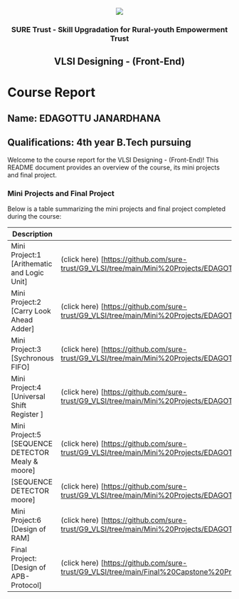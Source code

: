 <!-- PROJECT LOGO -->
<br />

<div align="center">
   <img src='https://user-images.githubusercontent.com/73131499/166115643-d3187f47-d38f-41b2-ae42-5ecbbc60de14.png' />


<h3 align="center">SURE Trust - Skill Upgradation for Rural-youth Empowerment Trust</h3>
  <h2>VLSI Designing - (Front-End)</h2>
</div>

# Course Report

## Name: EDAGOTTU JANARDHANA

## Qualifications: 4th year B.Tech pursuing

Welcome to the course report for the VLSI Designing - (Front-End)! This README document provides an overview of the course, its mini projects and final project.

### Mini Projects and Final Project

Below is a table summarizing the mini projects and final project completed during the course:

| Description                                  | Link                                    |
|----------------------------------------------|-----------------------------------------|
| Mini Project:1 [Arithematic and Logic Unit]               |(click here) [https://github.com/sure-trust/G9_VLSI/tree/main/Mini%20Projects/EDAGOTTU%20JANARDHANA/ALU]                         |
| Mini Project:2 [Carry Look Ahead Adder]                   |(click here) [https://github.com/sure-trust/G9_VLSI/tree/main/Mini%20Projects/EDAGOTTU%20JANARDHANA/Carry_A_Look_Adder]          |
| Mini Project:3 [Sychronous FIFO]                          |(click here) [https://github.com/sure-trust/G9_VLSI/tree/main/Mini%20Projects/EDAGOTTU%20JANARDHANA/Synchronous_FIFO]            |
| Mini Project:4 [Universal Shift Register ]                |(click here) [https://github.com/sure-trust/G9_VLSI/tree/main/Mini%20Projects/EDAGOTTU%20JANARDHANA/Universal_Shift_Register]    |
| Mini Project:5 [SEQUENCE DETECTOR Mealy & moore]          |(click here) [https://github.com/sure-trust/G9_VLSI/tree/main/Mini%20Projects/EDAGOTTU%20JANARDHANA/Mealy_sequence_detector_ov]  | 
		 [SEQUENCE DETECTOR moore]		    |(click here) [https://github.com/sure-trust/G9_VLSI/tree/main/Mini%20Projects/EDAGOTTU%20JANARDHANA/moore_sequence_detector_nol] |
| Mini Project:6 [Design of RAM]                            |(click here) [https://github.com/sure-trust/G9_VLSI/tree/main/Mini%20Projects/EDAGOTTU%20JANARDHANA/RAM]                         |
| Final Project: [Design of APB-Protocol]                   |(click here) [https://github.com/sure-trust/G9_VLSI/tree/main/Final%20Capstone%20Project/EDAGOTTU%20JANARDHANA/APB_PROTOCOL]     |
